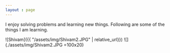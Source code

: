 ```yaml
---
layout : page
---
```


I enjoy solving problems and learning new things. Following are some of the things I am learning. 




![Shivam]({{ "/assets/img/Shivam2.JPG" | relative_url}})
![](./assets/img/Shivam2.JPG =100x20)
